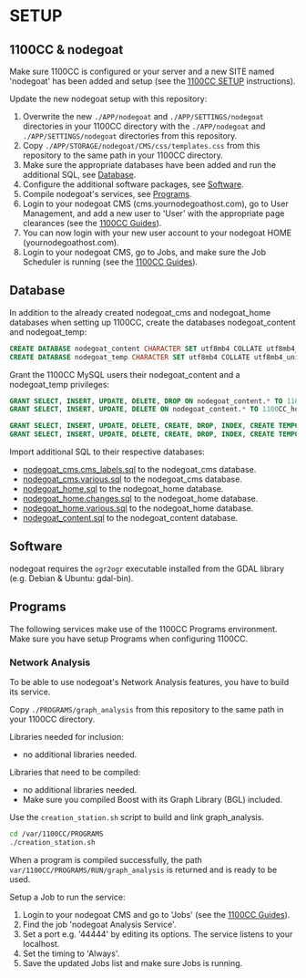 # SETUP

## 1100CC & nodegoat

Make sure 1100CC is configured or your server and a new SITE named 'nodegoat' has been added and setup (see the [1100CC SETUP](https://github.com/LAB1100/1100CC/blob/master/SETUP.md) instructions).

Update the new nodegoat setup with this repository:
1. Overwrite the new `./APP/nodegoat` and  `./APP/SETTINGS/nodegoat` directories in your 1100CC directory with the `./APP/nodegoat` and `./APP/SETTINGS/nodegoat` directories from this repository.
1. Copy `./APP/STORAGE/nodegoat/CMS/css/templates.css` from this repository to the same path in your 1100CC directory.
1. Make sure the appropriate databases have been added and run the additional SQL, see [Database](SETUP.md#database).
1. Configure the additional software packages, see [Software](SETUP.md#software).
1. Compile nodegoat's services, see [Programs](SETUP.md#programs).
1. Login to your nodegoat CMS (cms.yournodegoathost.com), go to User Management, and add a new user to 'User' with the appropriate page clearances (see the [1100CC Guides](https://lab1100.com/1100cc/guides#create-user)).
1. You can now login with your new user account to your nodegoat HOME (yournodegoathost.com).
1. Login to your nodegoat CMS, go to Jobs, and make sure the Job Scheduler is running (see the [1100CC Guides](https://lab1100.com/1100cc/guides#run-jobs)).

## Database

In addition to the already created nodegoat_cms and nodegoat_home databases when setting up 1100CC, create the databases nodegoat_content and nodegoat_temp:

```sql
CREATE DATABASE nodegoat_content CHARACTER SET utf8mb4 COLLATE utf8mb4_unicode_ci;
CREATE DATABASE nodegoat_temp CHARACTER SET utf8mb4 COLLATE utf8mb4_unicode_ci;
```

Grant the 1100CC MySQL users their nodegoat_content and a nodegoat_temp privileges:

```sql
GRANT SELECT, INSERT, UPDATE, DELETE, DROP ON nodegoat_content.* TO 1100CC_cms@localhost;
GRANT SELECT, INSERT, UPDATE, DELETE ON nodegoat_content.* TO 1100CC_home@localhost;

GRANT SELECT, INSERT, UPDATE, DELETE, CREATE, DROP, INDEX, CREATE TEMPORARY TABLES, EXECUTE, CREATE ROUTINE, ALTER ROUTINE ON nodegoat_temp.* TO 1100CC_cms@localhost;
GRANT SELECT, INSERT, UPDATE, DELETE, CREATE, DROP, INDEX, CREATE TEMPORARY TABLES, EXECUTE ON nodegoat_temp.* TO 1100CC_home@localhost;
```

Import additional SQL to their respective databases:
* [nodegoat_cms.cms_labels.sql](/setup/nodegoat_cms.cms_labels.sql) to the nodegoat_cms database.
* [nodegoat_cms.various.sql](/setup/nodegoat_cms.various.sql) to the nodegoat_cms database.
* [nodegoat_home.sql](/setup/nodegoat_home.sql) to the nodegoat_home database.
* [nodegoat_home.changes.sql](/setup/nodegoat_home.changes.sql) to the nodegoat_home database.
* [nodegoat_home.various.sql](/setup/nodegoat_home.various.sql) to the nodegoat_home database.
* [nodegoat_content.sql](/setup/nodegoat_content.sql) to the nodegoat_content database.

## Software

nodegoat requires the `ogr2ogr` executable installed from the GDAL library (e.g. Debian & Ubuntu: gdal-bin).

## Programs

The following services make use of the 1100CC Programs environment. Make sure you have setup Programs when configuring 1100CC.

### Network Analysis

To be able to use nodegoat's Network Analysis features, you have to build its service.

Copy `./PROGRAMS/graph_analysis` from this repository to the same path in your 1100CC directory.

Libraries needed for inclusion:
* no additional libraries needed.

Libraries that need to be compiled:
* no additional libraries needed.
* Make sure you compiled Boost with its Graph Library (BGL) included.

Use the `creation_station.sh` script to build and link graph_analysis.

```bash
cd /var/1100CC/PROGRAMS
./creation_station.sh
```

When a program is compiled successfully, the path `var/1100CC/PROGRAMS/RUN/graph_analysis` is returned and is ready to be used.

Setup a Job to run the service:
1. Login to your nodegoat CMS and go to 'Jobs' (see the [1100CC Guides](https://lab1100.com/1100cc/guides#run-jobs)).
1. Find the job 'nodegoat Analysis Service'.
1. Set a port e.g. '44444' by editing its options. The service listens to your localhost.
1. Set the timing to 'Always'.
1. Save the updated Jobs list and make sure Jobs is running.
